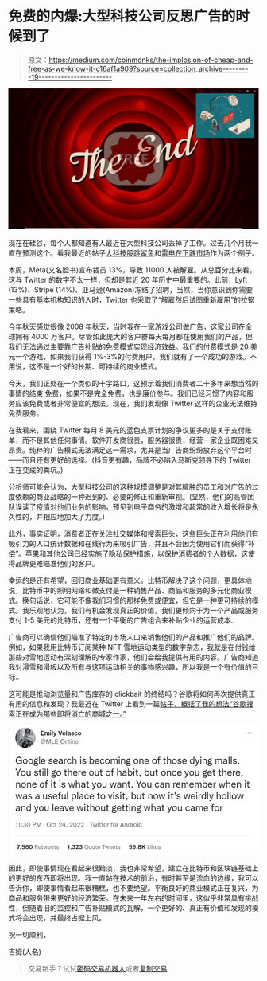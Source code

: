 # 免费的内爆:大型科技公司反思广告的时候到了

> 原文：<https://medium.com/coinmonks/the-implosion-of-cheap-and-free-as-we-know-it-c16af1a909?source=collection_archive---------19----------------------->

![](img/6ee5be3f6095b4514e6fd64d8c176fa6.png)

现在在硅谷，每个人都知道有人最近在大型科技公司丢掉了工作。过去几个月我一直在预测这个。看我最近的帖子[大科技股跳鲨鱼](/coinmonks/big-tech-jumps-the-shark-amid-the-rise-of-blockchain-4b6f8f270824)和[雷电在下跌市场](/coinmonks/lightning-thunders-in-a-down-market-e4d5d8988b43)作为两个例子。

本周，Meta(又名脸书)宣布裁员 13%，导致 11000 人被解雇。从总百分比来看，这与 Twitter 的数字不太一样，但却是其近 20 年历史中最重要的。此前，Lyft (13%)、Stripe (14%)、亚马逊(Amazon)冻结了招聘，当然，当你意识到你需要一些具有基本机构知识的人时，Twitter 也采取了“解雇然后试图重新雇用”的拉锯策略。

今年秋天感觉很像 2008 年秋天，当时我在一家游戏公司做广告，这家公司在全球拥有 4000 万客户。尽管如此庞大的客户群每天每月都在使用我们的产品，但我们无法通过主要靠广告补贴的免费模式实现经济效益。我们的付费模式是 20 美元一个游戏，如果我们获得 1%-3%的付费用户，我们就有了一个成功的游戏。不用说，这不是一个好的长期、可持续的商业模式。

今天，我们正处在一个类似的十字路口，这预示着我们消费者二十多年来想当然的事情的结束:免费，如果不是完全免费，也是廉价参与。我们已经习惯了内容和服务应该免费或者非常便宜的想法。现在，我们发现像 Twitter 这样的企业无法维持免费服务。

在我看来，围绕 Twitter 每月 8 美元的蓝色支票计划的争议更多的是关于支付账单，而不是其他任何事情。软件开发商很贵，服务器很贵，经营一家企业既困难又昂贵。纯粹的广告模式无法满足这一需求，尤其是当广告商纷纷放弃这个平台时——而且还有更好的选择。(抖音更有趣，品牌不必陷入马斯克领导下的 Twitter 正在变成的粪坑。)

分析师可能会认为，大型科技公司的这种规模调整是对其臃肿的员工和对广告的过度依赖的商业战略的一种迟到的、必要的修正和重新审视。(显然，他们的高管团队误读了[疫情对他们业务的影响，](https://www.cnn.com/2022/11/09/tech/meta-facebook-layoffs/index.html)预见到电子商务的激增和超常的收入增长将是永久性的，并相应地加大了力度。)

此外，事实证明，消费者正在关注社交媒体和搜索巨头，这些巨头正在利用他们有吸引力的人口统计数据和在线行为来吸引广告，并且不会因为使用它们而获得“补偿”。苹果和其他公司已经实施了隐私保护措施，以保护消费者的个人数据，这使得品牌更难瞄准他们的客户。

幸运的是还有希望，回归商业基础更有意义。比特币解决了这个问题，更具体地说，比特币中的照明网络和微支付是一种销售产品、商品和服务的多元化商业模式。换句话说，它可能不像我们习惯的那样免费或便宜，但它是一种更可持续的模式。我乐观地认为，我们有机会发现真正的价值，我们更倾向于为一个产品或服务支付 1-5 美元的比特币，还有一个平衡的广告组合来补贴企业的运营成本..

广告商可以确信他们瞄准了特定的市场人口来销售他们的产品和推广他们的品牌。例如，如果我用比特币订阅某种 NFT 雪地运动类型的数字杂志，我就是在付钱给那些对雪地运动有深刻理解的专家作家，他们会给我提供有用的内容。广告商知道我对滑雪和滑板以及所有与这项运动相关的事物感兴趣，所以我是一个有价值的目标..

这可能是推动浏览量和广告库存的 clickbait 的终结吗？谷歌将如何再次提供真正有用的信息和发现？我最近在 Twitter 上看到一篇[帖子，概括了我的想法“谷歌搜索正在成为那些即将消亡的商城之一。”](https://www.searchenginejournal.com/google-search-viral-tweet/469059/#close)

![](img/388bb1d2b55a26f4ed5ea57ea4b86fa6.png)

因此，即使事情现在看起来很黯淡，我也非常希望，建立在比特币和区块链基础上的更好的东西即将出现。我一直站在技术的前沿，有时甚至是流血的边缘，我可以告诉你，即使事情看起来很糟糕，也不要绝望。平衡良好的商业模式正在复兴，为商品和服务带来更好的经济繁荣。在未来一年左右的时间里，这似乎非常具有挑战性，但随着旧的监控和广告补贴模式的瓦解，一个更好的、真正有价值和发现的模式将会出现，并最终占据上风。

祝一切顺利，

吉姆(人名)

> 交易新手？试试[密码交易机器人](/coinmonks/crypto-trading-bot-c2ffce8acb2a)或者[复制交易](/coinmonks/top-10-crypto-copy-trading-platforms-for-beginners-d0c37c7d698c)